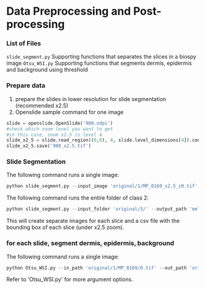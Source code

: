 # Data Preprocessing and Post-processing

### List of Files

`slide_segment.py` Supporting functions that separates the slices in a biospy image
`Otsu_WSI.py` Supporting functions that segments dermis, epidermis and background using threshold


### Prepare data

1. prepare the slides in lower resolution for slide segmentation (recommended x2.5)
2. Openslide sample command for one image

```Python
slide = openslide.OpenSlide('900.ndpi')
#check which zoom level you want to get
#in this case, zoom x2.5 is level 4
slide_x2_5 = slide.read_region((0,0), 4, slide.level_dimensions[4]).convert('RGB')
slide_x2_5.save('900_x2.5.tif')
```

### Slide Segmentation

The following command runs a single image:

```Python
python slide_segment.py --input_image 'original/1/MP_0169_x2.5_z0.tif' --output_path 'melanoma_diagnosis/mpathx2.5/1/' --create_overlay True --distance_threshold 50 --area_threshold 8000
```

The following command runs the entire folder of class 2:

```Python
python slide_segment.py --input_folder 'original/3/' --output_path 'melanoma_diagnosis/mpathx2.5/2/' --create_overlay True --distance_threshold 50 --area_threshold 8000
```

This will create separate images for each slice and a csv file with the bounding box of each slice (under x2.5 zoom). 

###  for each slide, segment dermis, epidermis, background

The following command runs a single image:

```Python
python Otsu_WSI.py --in_path 'original/1/MP_0169/0.tif' --out_path 'original/1/MP_0169/' --category_directory_or_single single --binary_or_multi binary 
```

Refer to 'Otsu_WSI.py' for more argument options. 

